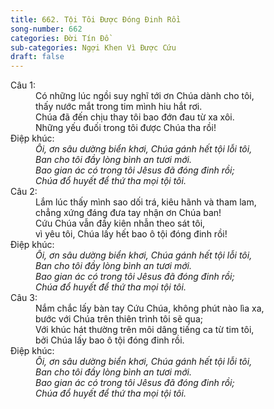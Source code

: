 ```yaml
---
title: 662. Tội Tôi Được Đóng Đinh Rồi
song-number: 662
categories: Đời Tín Đồ
sub-categories: Ngợi Khen Vì Được Cứu
draft: false
---
```

<dl><dt>Câu 1:</dt><dd data-verse="1">Có những lúc ngồi suy nghĩ tới ơn Chúa dành cho tôi, <br/>thấy nước mắt trong tim mình hiu hắt rơi. <br/>Chúa đã đến chịu thay tôi bao đớn đau từ xa xôi. <br/>Những yếu đuối trong tôi được Chúa tha rồi! </dd><dt>Điệp khúc:</dt><dd data-chorus="1"><em>Ôi, ơn sâu dường biển khơi, Chúa gánh hết tội lỗi tôi, <br/>Ban cho tôi đầy lòng bình an tươi mới. <br/>Bao gian ác có trong tôi Jêsus đã đóng đinh rồi; <br/>Chúa đổ huyết để thứ tha mọi tội tôi. </em></dd><dt>Câu 2:</dt><dd data-verse="2">Lắm lúc thấy mình sao dối trá, kiêu hãnh và tham lam, <br/>chẳng xứng đáng đưa tay nhận ơn Chúa ban! <br/>Cứu Chúa vẫn đầy kiên nhẫn theo sát tôi, <br/>vì yêu tôi, Chúa lấy hết bao ô tội đóng đinh rồi! </dd><dt>Điệp khúc:</dt><dd data-chorus="1"><em>Ôi, ơn sâu dường biển khơi, Chúa gánh hết tội lỗi tôi, <br/>Ban cho tôi đầy lòng bình an tươi mới. <br/>Bao gian ác có trong tôi Jêsus đã đóng đinh rồi; <br/>Chúa đổ huyết để thứ tha mọi tội tôi. </em></dd><dt>Câu 3:</dt><dd data-verse="3">Nắm chắc lấy bàn tay Cứu Chúa, không phút nào lìa xa, <br/>bước với Chúa trên thiên trình tôi sẽ qua; <br/>Với khúc hát thường trên môi dâng tiếng ca từ tim tôi, <br/>bởi Chúa lấy bao ô tội đóng đinh rồi. </dd><dt>Điệp khúc:</dt><dd data-chorus="1"><em>Ôi, ơn sâu dường biển khơi, Chúa gánh hết tội lỗi tôi, <br/>Ban cho tôi đầy lòng bình an tươi mới. <br/>Bao gian ác có trong tôi Jêsus đã đóng đinh rồi; <br/>Chúa đổ huyết để thứ tha mọi tội tôi. </em></dd></dl>